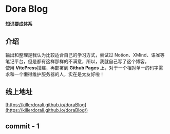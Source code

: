 # Dora Blog

**知识要成体系**

## 介绍

输出和整理是我认为比较适合自己的学习方式，尝试过 Notion、XMind、语雀等笔记平台，但是都有这样那样的不满意，所以，我就自己写了这个博客。<br>
使用 **VitePress**搭建，再部署到 **Github Pages** 上，对于一个相对单一的码字需求和一个懒得维护服务器的人，实在是太友好啦！

## 线上地址

[https://killerdorali.github.io/doraBlog](https://killerdorali.github.io/doraBlog/)

## commit - 1
